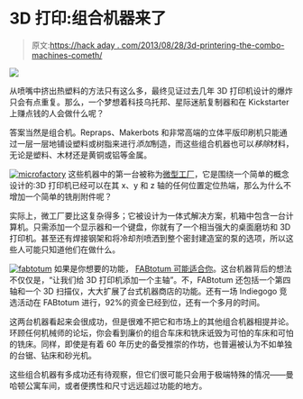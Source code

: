 # 3D 打印:组合机器来了

> 原文:[https://hack aday . com/2013/08/28/3d-printering-the-combo-machines-cometh/](https://hackaday.com/2013/08/28/3d-printering-the-combo-machines-cometh/)

![](../Images/2d980472db7f45e8e0961561132e0895.png)

从喷嘴中挤出热塑料的方法只有这么多，最终见证过去几年 3D 打印机设计的爆炸只会有点重复。那么，一个梦想着科技乌托邦、星际迷航复制器和在 Kickstarter 上赚点钱的人会做什么呢？

答案当然是组合机。Repraps、Makerbots 和非常高端的立体平版印刷机只能通过一层一层地铺设塑料或树脂来进行*添加*制造，而这些组合机器也可以*移除*材料，无论是塑料、木材还是黄铜或铝等金属。

[![microfactory](../Images/2859fa947238e1d30ec89ab692eb07f6.png)](http://hackaday.com/2013/08/28/3d-printering-the-combo-machines-cometh/microfactory/) 这些机器中的第一台被称为[微型工厂](http://www.mebotics.com/microfactory.html)，它是围绕一个简单的概念设计的:3D 打印机已经可以在其 x、y 和 z 轴的任何位置定位热端，那么为什么不增加一个简单的铣削附件呢？

实际上，微工厂要比这复杂得多；它被设计为一体式解决方案，机箱中包含一台计算机。只需添加一个显示器和一个键盘，你就有了一个相当强大的桌面磨坊和 3D 打印机。甚至还有焊接钢架和将冷却剂喷洒到整个密封建造室的泵的选项，所以这些人可能只知道他们在做什么。

[![fabtotum](../Images/88d671930ac164af32b0a361f2d1202d.png)](http://hackaday.com/2013/08/28/3d-printering-the-combo-machines-cometh/fabtotum/) 如果是你想要的功能， [FABtotum 可能适合你](http://fabtotum.com/)。这台机器背后的想法不仅仅是，“让我们给 3D 打印机添加一个主轴”。不，FABtotum 还包括一个第四轴和一个 3D 扫描仪，大大扩展了台式机器商店的功能。还有一场 Indiegogo 竞选活动在 FABtotum 进行，92%的资金已经到位，还有一个多月的时间。

这两台机器看起来会很成功，但是很难不把它和市场上的其他组合机器相提并论。环顾任何机械师的论坛，你会看到廉价的组合车床和铣床诋毁为可怕的车床和可怕的铣床。同样，即使是有着 60 年历史的备受推崇的作坊，也普遍被认为不如单独的台锯、钻床和砂光机。

这些组合机器有多成功还有待观察，但它们很可能只会用于极端特殊的情况——曼哈顿公寓车间，或者便携性和尺寸远远超过功能的地方。
